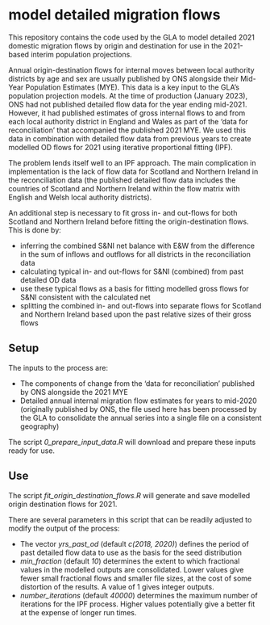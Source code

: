 
<!-- README.md is generated from README.Rmd. Please edit that file -->

# model detailed migration flows

This repository contains the code used by the GLA to model detailed 2021
domestic migration flows by origin and destination for use in the
2021-based interim population projections.

Annual origin-destination flows for internal moves between local
authority districts by age and sex are usually published by ONS
alongside their Mid-Year Population Estimates (MYE). This data is a key
input to the GLA’s population projection models. At the time of
production (January 2023), ONS had not published detailed flow data for
the year ending mid-2021. However, it had published estimates of gross
internal flows to and from each local authority district in England and
Wales as part of the ‘data for reconciliation’ that accompanied the
published 2021 MYE. We used this data in combination with detailed flow
data from previous years to create modelled OD flows for 2021 using
iterative proportional fitting (IPF).

The problem lends itself well to an IPF approach. The main complication
in implementation is the lack of flow data for Scotland and Northern
Ireland in the reconciliation data (the published detailed flow data
includes the countries of Scotland and Northern Ireland within the flow
matrix with English and Welsh local authority districts).

An additional step is necessary to fit gross in- and out-flows for both
Scotland and Northern Ireland before fitting the origin-destination
flows. This is done by:

- inferring the combined S&NI net balance with E&W from the difference
  in the sum of inflows and outflows for all districts in the
  reconciliation data
- calculating typical in- and out-flows for S&NI (combined) from past
  detailed OD data
- use these typical flows as a basis for fitting modelled gross flows
  for S&NI consistent with the calculated net
- splitting the combined in- and out-flows into separate flows for
  Scotland and Northern Ireland based upon the past relative sizes of
  their gross flows

## Setup

The inputs to the process are:

- The components of change from the ‘data for reconciliation’ published
  by ONS alongside the 2021 MYE
- Detailed annual internal migration flow estimates for years to
  mid-2020 (originally published by ONS, the file used here has been
  processed by the GLA to consolidate the annual series into a single
  file on a consistent geography)

The script *0_prepare_input_data.R* will download and prepare these
inputs ready for use.

## Use

The script *fit_origin_destination_flows.R* will generate and save
modelled origin destination flows for 2021.

There are several parameters in this script that can be readily adjusted
to modify the output of the process:

- The vector *yrs_past_od* (default *c(2018, 2020)*) defines the period
  of past detailed flow data to use as the basis for the seed
  distribution
- *min_fraction* (default *10*) determines the extent to which
  fractional values in the modelled outputs are consolidated. Lower
  values give fewer small fractional flows and smaller file sizes, at
  the cost of some distortion of the results. A value of 1 gives integer
  outputs.
- *number_iterations* (default *40000*) determines the maximum number of
  iterations for the IPF process. Higher values potentially give a
  better fit at the expense of longer run times.
